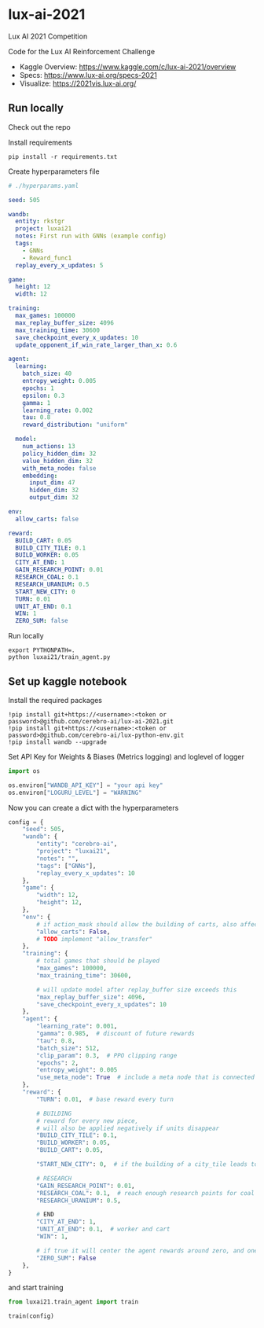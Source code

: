 # lux-ai-2021

Lux AI 2021 Competition

Code for the Lux AI Reinforcement Challenge

- Kaggle Overview: https://www.kaggle.com/c/lux-ai-2021/overview
- Specs: https://www.lux-ai.org/specs-2021
- Visualize: https://2021vis.lux-ai.org/

## Run locally

Check out the repo

Install requirements
```shell
pip install -r requirements.txt
```

Create hyperparameters file
```yaml
# ./hyperparams.yaml

seed: 505

wandb:
  entity: rkstgr
  project: luxai21
  notes: First run with GNNs (example config)
  tags:
    - GNNs
    - Reward_func1
  replay_every_x_updates: 5

game:
  height: 12
  width: 12

training:
  max_games: 100000
  max_replay_buffer_size: 4096
  max_training_time: 30600
  save_checkpoint_every_x_updates: 10
  update_opponent_if_win_rate_larger_than_x: 0.6

agent:
  learning:
    batch_size: 40
    entropy_weight: 0.005
    epochs: 1
    epsilon: 0.3
    gamma: 1
    learning_rate: 0.002
    tau: 0.8
    reward_distribution: "uniform"

  model:
    num_actions: 13
    policy_hidden_dim: 32
    value_hidden_dim: 32
    with_meta_node: false
    embedding:
      input_dim: 47
      hidden_dim: 32
      output_dim: 32

env:
  allow_carts: false

reward:
  BUILD_CART: 0.05
  BUILD_CITY_TILE: 0.1
  BUILD_WORKER: 0.05
  CITY_AT_END: 1
  GAIN_RESEARCH_POINT: 0.01
  RESEARCH_COAL: 0.1
  RESEARCH_URANIUM: 0.5
  START_NEW_CITY: 0
  TURN: 0.01
  UNIT_AT_END: 0.1
  WIN: 1
  ZERO_SUM: false

```

Run locally
```shell
export PYTHONPATH=.
python luxai21/train_agent.py
```

## Set up kaggle notebook

Install the required packages

```shell
!pip install git+https://<username>:<token or password>@github.com/cerebro-ai/lux-ai-2021.git
!pip install git+https://<username>:<token or password>@github.com/cerebro-ai/lux-python-env.git
!pip install wandb --upgrade
``` 

Set API Key for Weights & Biases (Metrics logging)
and loglevel of logger

```python
import os

os.environ["WANDB_API_KEY"] = "your api key"
os.environ["LOGURU_LEVEL"] = "WARNING"
```

Now you can create a dict with the hyperparameters

```python
config = {
    "seed": 505,
    "wandb": {
        "entity": "cerebro-ai",
        "project": "luxai21",
        "notes": "",
        "tags": ["GNNs"],
        "replay_every_x_updates": 10
    },
    "game": {
        "width": 12,
        "height": 12,
    },
    "env": {
        # if action_mask should allow the building of carts, also affects transfer to carts action
        "allow_carts": False,
        # TODO implement "allow_transfer"
    },
    "training": {
        # total games that should be played
        "max_games": 100000,
        "max_training_time": 30600,

        # will update model after replay_buffer size exceeds this 
        "max_replay_buffer_size": 4096,
        "save_checkpoint_every_x_updates": 10
    },
    "agent": {
        "learning_rate": 0.001,
        "gamma": 0.985,  # discount of future rewards
        "tau": 0.8,
        "batch_size": 512,
        "clip_param": 0.3,  # PPO clipping range
        "epochs": 2,
        "entropy_weight": 0.005
        "use_meta_node": True  # include a meta node that is connected to every cell
    },
    "reward": {
        "TURN": 0.01,  # base reward every turn

        # BUILDING
        # reward for every new piece, 
        # will also be applied negatively if units disappear
        "BUILD_CITY_TILE": 0.1,
        "BUILD_WORKER": 0.05,
        "BUILD_CART": 0.05,

        "START_NEW_CITY": 0,  # if the building of a city_tile leads to a new city

        # RESEARCH
        "GAIN_RESEARCH_POINT": 0.01,
        "RESEARCH_COAL": 0.1,  # reach enough research points for coal
        "RESEARCH_URANIUM": 0.5,

        # END
        "CITY_AT_END": 1,
        "UNIT_AT_END": 0.1,  # worker and cart
        "WIN": 1,

        # if true it will center the agent rewards around zero, and one agent will get a negative reward
        "ZERO_SUM": False
    },
}

```

and start training

```python
from luxai21.train_agent import train

train(config)
```